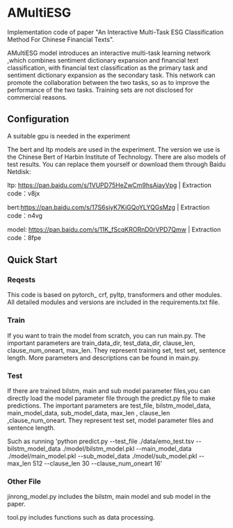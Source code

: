 # AMultiESG

Implementation code of paper "An Interactive Multi-Task ESG Classification Method For Chinese Financial Texts".

AMultiESG model introduces an interactive multi-task learning network ,which combines sentiment dictionary expansion and financial text classification, with financial text classification as the primary task and sentiment dictionary expansion as the secondary task. This network can promote the collaboration between the two tasks, so as to improve the performance of the two
tasks. Training sets are not disclosed for commercial reasons.

## Configuration

A suitable gpu is needed in the experiment

The bert and ltp models are used in the experiment. The version we use is the Chinese Bert of Harbin Institute of Technology. There are also models of test results. You can replace them yourself or download them through Baidu Netdisk:

ltp: https://pan.baidu.com/s/1VUPD75HeZwCm9hsAiayVpg 
	|  Extraction code：v8jx

bert:https://pan.baidu.com/s/17S6sjyK7KiGQoYLYQGsMzg 
	|  Extraction code：n4vg

model: https://pan.baidu.com/s/11K_fScqKRORnD0rVPD7Qmw 
	|  Extraction code：8fpe

## Quick Start

### Reqests

This code is based on pytorch_ crf, pyltp, transformers and other modules. All detailed modules and versions are included in the requirements.txt file.

### Train

If you want to train the model from scratch, you can run main.py. The important parameters are train_data_dir, test_data_dir, clause_len, clause_num_oneart, max_len. They represent training set, test set, sentence length. More parameters and descriptions can be found in main.py.


### Test

If there are trained bilstm, main and sub model parameter files,you can directly load the model parameter file through the predict.py file to make predictions. The important parameters are test_file, bilstm_model_data, main_model_data, sub_model_data, max_len , clause_len ,clause_num_oneart. They represent test set, model parameter files and sentence length.

Such as running 'python predict.py --test_file ./data/emo_test.tsv --bilstm_model_data ./model/bilstm_model.pkl   --main_model_data ./model/main_model.pkl  --sub_model_data ./model/sub_model.pkl  --max_len 512  --clause_len 30 --clause_num_oneart 16'

### Other File

jinrong_model.py includes the bilstm, main model and sub model in the paper. 

tool.py includes functions such as data processing.

